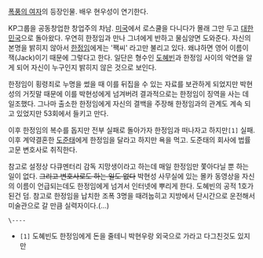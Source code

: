 [폭풍의 여자](%ED%8F%AD%ED%92%8D%EC%9D%98%20%EC%97%AC%EC%9E%90.md)의 등장인물. 배우
현우성이 연기한다.

KP그룹을 공동창업한 창업주의 차남. [미국](%EB%AF%B8%EA%B5%AD.md)에서 로스쿨을 다니다가 몰래 그만 두고
[대한민국](%EB%8C%80%ED%95%9C%EB%AF%BC%EA%B5%AD.md)으로 돌아왔다. 우연히 한정임과 만나 그녀에게
반하고 물심양면 도와준다. 자신의 본명을 밝히지 않아서 [한정임](%ED%95%9C%EC%A0%95%EC%9E%84.md)에게는
'짹씨' 라고만 불리고 있다. 왜냐하면 영어 이름이 잭(Jack)이기 때문에 그렇다고 한다. 일단은 형수인
[도혜빈](%EB%8F%84%ED%98%9C%EB%B9%88.md)과 한정임 사이의 악연을 알게 되어 자신이 누구인지 밝히지 않은
것으로 보인다.

한정임이 횡령죄로 누명을 썼을 때 이를 뒤집을 수 있는 자료를 보관하게 되었지만 박현성의 거짓말 때문에 이를 박현성에게 넘겨버려 결과적으로는
한정임이 징역을 사는 데 일조했다. 그나마 출소한 한정임에게 자신의 결백을 주장해 한정임과의 관계도 계속 되고 있었지만 53회에서 들키고
만다.

이후 한정임의 복수를 돕지만 전부 실패로 돌아가자 한정임과 떠나자고 하지만`[1]` 실패. 이후 계약결혼한
[도준태](%EB%8F%84%EC%A4%80%ED%83%9C.md)에게 한정임을 달라고 하지만 욕을 먹고. 도준태의 회사에 법률 고문
변호사로 취직한다.

참고로 설정상 다큐멘터리 감독 지망생이라고 하는데 매일 한정임만 쫓아다닐 뿐 하는 일이 없다. <del>그리고 변호사로도 하는 일도
없다</del> 박현성 사무실에 있는 몰카 동영상을 자신의 이름이 언급되는데도 한정임에게 넘겨서 인터넷에 뿌리게 한다. 도혜빈의 공적 1호가
된건 덤. 참고로 한정임을 납치한 조폭 3명을 때려눕히고 지방에서 단시간으로 운전해서 미술관으로 갈 만큼 실력자이다.(...)

`\----`

  * `[1]` 도혜빈도 한정임에게 돈을 줄테니 박현우랑 외국으로 가라고 다그친것도 있지만

